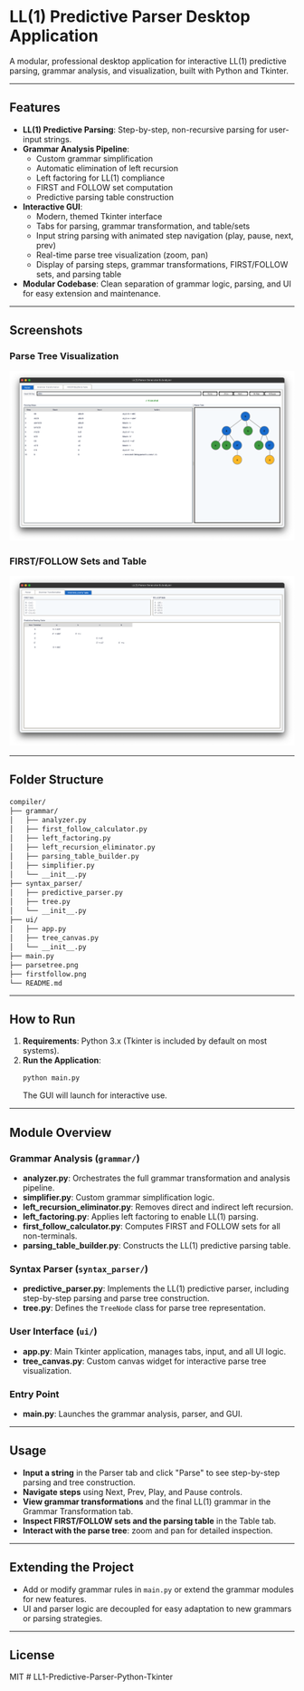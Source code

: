 # LL(1) Predictive Parser Desktop Application

A modular, professional desktop application for interactive LL(1) predictive parsing, grammar analysis, and visualization, built with Python and Tkinter.

---

## Features

- **LL(1) Predictive Parsing**: Step-by-step, non-recursive parsing for user-input strings.
- **Grammar Analysis Pipeline**:
  - Custom grammar simplification
  - Automatic elimination of left recursion
  - Left factoring for LL(1) compliance
  - FIRST and FOLLOW set computation
  - Predictive parsing table construction
- **Interactive GUI**:
  - Modern, themed Tkinter interface
  - Tabs for parsing, grammar transformation, and table/sets
  - Input string parsing with animated step navigation (play, pause, next, prev)
  - Real-time parse tree visualization (zoom, pan)
  - Display of parsing steps, grammar transformations, FIRST/FOLLOW sets, and parsing table
- **Modular Codebase**: Clean separation of grammar logic, parsing, and UI for easy extension and maintenance.

---

## Screenshots

### Parse Tree Visualization
![Parse Tree](parsetree.png)

### FIRST/FOLLOW Sets and Table
![FIRST/FOLLOW](firstfollow.png)

---

## Folder Structure

```
compiler/
├── grammar/
│   ├── analyzer.py
│   ├── first_follow_calculator.py
│   ├── left_factoring.py
│   ├── left_recursion_eliminator.py
│   ├── parsing_table_builder.py
│   ├── simplifier.py
│   └── __init__.py
├── syntax_parser/
│   ├── predictive_parser.py
│   ├── tree.py
│   └── __init__.py
├── ui/
│   ├── app.py
│   ├── tree_canvas.py
│   └── __init__.py
├── main.py
├── parsetree.png
├── firstfollow.png
└── README.md
```

---

## How to Run

1. **Requirements**: Python 3.x (Tkinter is included by default on most systems).
2. **Run the Application**:
   ```sh
   python main.py
   ```
   The GUI will launch for interactive use.

---

## Module Overview

### Grammar Analysis (`grammar/`)
- **analyzer.py**: Orchestrates the full grammar transformation and analysis pipeline.
- **simplifier.py**: Custom grammar simplification logic.
- **left_recursion_eliminator.py**: Removes direct and indirect left recursion.
- **left_factoring.py**: Applies left factoring to enable LL(1) parsing.
- **first_follow_calculator.py**: Computes FIRST and FOLLOW sets for all non-terminals.
- **parsing_table_builder.py**: Constructs the LL(1) predictive parsing table.

### Syntax Parser (`syntax_parser/`)
- **predictive_parser.py**: Implements the LL(1) predictive parser, including step-by-step parsing and parse tree construction.
- **tree.py**: Defines the `TreeNode` class for parse tree representation.

### User Interface (`ui/`)
- **app.py**: Main Tkinter application, manages tabs, input, and all UI logic.
- **tree_canvas.py**: Custom canvas widget for interactive parse tree visualization.

### Entry Point
- **main.py**: Launches the grammar analysis, parser, and GUI.

---

## Usage

- **Input a string** in the Parser tab and click "Parse" to see step-by-step parsing and tree construction.
- **Navigate steps** using Next, Prev, Play, and Pause controls.
- **View grammar transformations** and the final LL(1) grammar in the Grammar Transformation tab.
- **Inspect FIRST/FOLLOW sets and the parsing table** in the Table tab.
- **Interact with the parse tree**: zoom and pan for detailed inspection.

---

## Extending the Project

- Add or modify grammar rules in `main.py` or extend the grammar modules for new features.
- UI and parser logic are decoupled for easy adaptation to new grammars or parsing strategies.

---

## License

MIT # LL1-Predictive-Parser-Python-Tkinter
